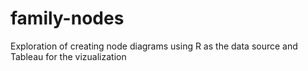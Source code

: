 # family-nodes
Exploration of creating node diagrams using R as the data source and Tableau for the vizualization
